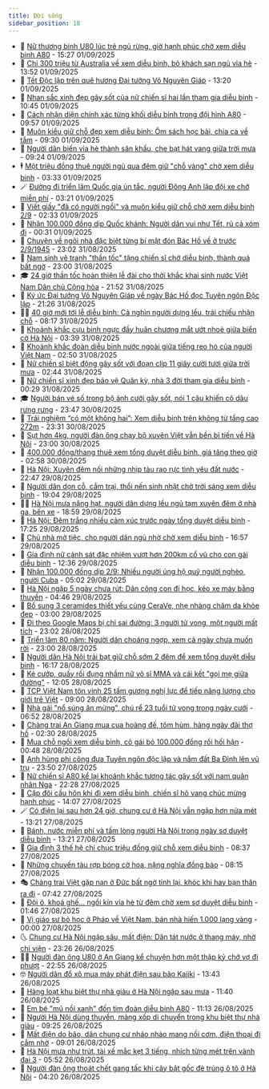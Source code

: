 ```yaml
---
title: Đời sống
sidebar_position: 18
---
```


<!-- dantri-doi-song:START -->
- 🥳 [Nữ thương binh U80 lúc trẻ ngủ rừng, giờ hạnh phúc chờ xem diễu binh A80](https://dantri.com.vn/doi-song/nu-thuong-binh-u80-luc-tre-ngu-rung-gio-hanh-phuc-cho-xem-dieu-binh-a80-20250901222103371.htm) - 15:27 01/09/2025
- 🌁 [Chi 300 triệu từ Australia về xem diễu binh, bỏ khách sạn ngủ vỉa hè](https://dantri.com.vn/doi-song/chi-300-trieu-tu-australia-ve-xem-dieu-binh-bo-khach-san-ngu-via-he-20250901202442950.htm) - 13:52 01/09/2025
- 👀 [Tết Độc lập trên quê hương Đại tướng Võ Nguyên Giáp](https://dantri.com.vn/doi-song/tet-doc-lap-tren-que-huong-dai-tuong-vo-nguyen-giap-20250901175022745.htm) - 13:20 01/09/2025
- 🐻 [Nhan sắc xinh đẹp gây sốt của nữ chiến sĩ hai lần tham gia diễu binh](https://dantri.com.vn/doi-song/nhan-sac-xinh-dep-gay-sot-cua-nu-chien-si-hai-lan-tham-gia-dieu-binh-20250901171715383.htm) - 10:45 01/09/2025
- 🦅 [Cách nhận diện chính xác từng khối diễu binh trong đội hình A80](https://dantri.com.vn/doi-song/cach-nhan-dien-chinh-xac-tung-khoi-dieu-binh-trong-doi-hinh-a80-20250829124939959.htm) - 09:57 01/09/2025
- 🦩 [Muôn kiểu giữ chỗ đẹp xem diễu binh: Ôm sách học bài, chia ca về tắm](https://dantri.com.vn/doi-song/muon-kieu-giu-cho-dep-xem-dieu-binh-om-sach-hoc-bai-chia-ca-ve-tam-20250901161730602.htm) - 09:30 01/09/2025
- 🦏 [Người dân biến vỉa hè thành sân khấu, che bạt hát vang giữa trời mưa](https://dantri.com.vn/doi-song/nguoi-dan-bien-via-he-thanh-san-khau-che-bat-hat-vang-giua-troi-mua-20250901161554487.htm) - 09:24 01/09/2025
- 🕴 [Một triệu đồng thuê người ngủ qua đêm giữ &quot;chỗ vàng&quot; chờ xem diễu binh](https://dantri.com.vn/doi-song/mot-trieu-dong-thue-nguoi-ngu-qua-dem-giu-cho-vang-cho-xem-dieu-binh-20250901040350028.htm) - 03:33 01/09/2025
- 🪄 [Đường đi triển lãm Quốc gia ùn tắc, người Đông Anh lập đội xe chở miễn phí](https://dantri.com.vn/doi-song/duong-di-trien-lam-quoc-gia-un-tac-nguoi-dong-anh-lap-doi-xe-cho-mien-phi-20250831230947082.htm) - 03:21 01/09/2025
- 🚦 [Viết giấy &quot;đã có người ngồi&quot; và muôn kiểu giữ chỗ chờ xem diễu binh 2/9](https://dantri.com.vn/doi-song/viet-giay-da-co-nguoi-ngoi-va-muon-kieu-giu-cho-cho-xem-dieu-binh-29-20250901091341024.htm) - 02:33 01/09/2025
- 🤔 [Nhận 100.000 đồng dịp Quốc khánh: Người dân vui như Tết, rủ cả xóm đi](https://dantri.com.vn/doi-song/nhan-100000-dong-dip-quoc-khanh-nguoi-dan-vui-nhu-tet-ru-ca-xom-di-20250901053439052.htm) - 00:31 01/09/2025
- 🚦 [Chuyện về ngôi nhà đặc biệt từng bí mật đón Bác Hồ về ở trước 2/9/1945](https://dantri.com.vn/doi-song/chuyen-ve-ngoi-nha-dac-biet-tung-bi-mat-don-bac-ho-ve-o-truoc-291945-20250829003045966.htm) - 23:02 31/08/2025
- 🐎 [Nam sinh vẽ tranh &quot;thần tốc&quot; tặng chiến sĩ chờ diễu binh, thành quả bất ngờ](https://dantri.com.vn/doi-song/nam-sinh-ve-tranh-than-toc-tang-chien-si-cho-dieu-binh-thanh-qua-bat-ngo-20250830222219629.htm) - 23:00 31/08/2025
- 🎓 [24 giờ thần tốc hoàn thiện lễ đài cho thời khắc khai sinh nước Việt Nam Dân chủ Cộng hòa](https://dantri.com.vn/doi-song/24-gio-than-toc-hoan-thien-le-dai-cho-thoi-khac-khai-sinh-nuoc-viet-nam-dan-chu-cong-hoa-20250818120341853.htm) - 21:52 31/08/2025
- 🐘 [Ký ức Đại tướng Võ Nguyên Giáp về ngày Bác Hồ đọc Tuyên ngôn Độc lập](https://dantri.com.vn/doi-song/ky-uc-dai-tuong-vo-nguyen-giap-ve-ngay-bac-ho-doc-tuyen-ngon-doc-lap-20250822200931034.htm) - 21:26 31/08/2025
- 🧑‍🏫 [40 giờ mới tới lễ diễu binh: Cả nghìn người dựng lều, trải chiếu nhận chỗ](https://dantri.com.vn/doi-song/40-gio-moi-toi-le-dieu-binh-ca-nghin-nguoi-dung-leu-trai-chieu-nhan-cho-20250831145218696.htm) - 08:17 31/08/2025
- 🦒 [Khoảnh khắc cựu binh ngực đầy huân chương mắt ướt nhoè giữa biển cờ Hà Nội](https://dantri.com.vn/doi-song/khoanh-khac-cuu-binh-nguc-day-huan-chuong-mat-uot-nhoe-giua-bien-co-ha-noi-20250831024350148.htm) - 03:39 31/08/2025
- 🧰 [Khoảnh khắc đoàn diễu binh nước ngoài giữa tiếng reo hò của người Việt Nam](https://dantri.com.vn/doi-song/khoanh-khac-doan-dieu-binh-nuoc-ngoai-giua-tieng-reo-ho-cua-nguoi-viet-nam-20250830211737879.htm) - 02:50 31/08/2025
- 🧐 [Nữ chiến sĩ biệt động gây sốt với đoạn clip 11 giây cười tươi giữa trời mưa](https://dantri.com.vn/doi-song/nu-chien-si-biet-dong-gay-sot-voi-doan-clip-11-giay-cuoi-tuoi-giua-troi-mua-20250830230558031.htm) - 02:44 31/08/2025
- 🌮 [Nữ chiến sĩ xinh đẹp bảo vệ Quân kỳ, nhà 3 đời tham gia diễu binh](https://dantri.com.vn/doi-song/nu-chien-si-xinh-dep-bao-ve-quan-ky-nha-3-doi-tham-gia-dieu-binh-20250831014451682.htm) - 00:29 31/08/2025
- 🎓 [Người bán vé số trong bộ ảnh cưới gây sốt, nói 1 câu khiến cô dâu rưng rưng](https://dantri.com.vn/doi-song/nguoi-ban-ve-so-trong-bo-anh-cuoi-gay-sot-noi-1-cau-khien-co-dau-rung-rung-20250828100552930.htm) - 23:47 30/08/2025
- 🚀 [Trải nghiệm “có một không hai”: Xem diễu binh trên không từ tầng cao 272m](https://dantri.com.vn/doi-song/trai-nghiem-co-mot-khong-hai-xem-dieu-binh-tren-khong-tu-tang-cao-272m-20250826114324062.htm) - 23:31 30/08/2025
- 🤖 [Sụt hơn 4kg, người đàn ông chạy bộ xuyên Việt vẫn bền bỉ tiến về Hà Nội](https://dantri.com.vn/doi-song/sut-hon-4kg-nguoi-dan-ong-chay-bo-xuyen-viet-van-ben-bi-tien-ve-ha-noi-20250830121928140.htm) - 23:00 30/08/2025
- 🤩 [400.000 đồng/thang thuê xem tổng duyệt diễu binh, giá tăng theo giờ](https://dantri.com.vn/doi-song/400000-dongthang-thue-xem-tong-duyet-dieu-binh-gia-tang-theo-gio-20250830094547810.htm) - 02:58 30/08/2025
- 👹 [Hà Nội: Xuyên đêm nối những nhịp tàu rạo rực tình yêu đất nước](https://dantri.com.vn/doi-song/ha-noi-xuyen-dem-noi-nhung-nhip-tau-rao-ruc-tinh-yeu-dat-nuoc-20250830032918791.htm) - 22:47 29/08/2025
- 🦩 [Người dân dọn cỗ, cắm trại, thổi nến sinh nhật chờ trời sáng xem diễu binh](https://dantri.com.vn/doi-song/nguoi-dan-don-co-cam-trai-thoi-nen-sinh-nhat-cho-troi-sang-xem-dieu-binh-20250830012138076.htm) - 19:04 29/08/2025
- 🧑‍🏫 [Hà Nội mưa nặng hạt, người dân dựng lều ngủ tạm xuyên đêm ở nhà ga, bến xe](https://dantri.com.vn/doi-song/ha-noi-mua-nang-hat-nguoi-dan-dung-leu-ngu-tam-xuyen-dem-o-nha-ga-ben-xe-20250830015319958.htm) - 18:59 29/08/2025
- 🌈 [Hà Nội: Đêm trắng nhiều cảm xúc trước ngày tổng duyệt diễu binh](https://dantri.com.vn/doi-song/ha-noi-dem-trang-nhieu-cam-xuc-truoc-ngay-tong-duyet-dieu-binh-20250830001709795.htm) - 17:25 29/08/2025
- 💃 [Chủ nhà mở tiệc, cho người dân ngủ nhờ chờ xem diễu binh](https://dantri.com.vn/doi-song/chu-nha-mo-tiec-cho-nguoi-dan-ngu-nho-cho-xem-dieu-binh-20250829222330787.htm) - 16:57 29/08/2025
- 💂 [Gia đình nữ cảnh sát đặc nhiệm vượt hơn 200km cổ vũ cho con gái diễu binh](https://dantri.com.vn/doi-song/gia-dinh-nu-canh-sat-dac-nhiem-vuot-hon-200km-co-vu-cho-con-gai-dieu-binh-20250829192337658.htm) - 12:36 29/08/2025
- 🦏 [Nhận 100.000 đồng dịp 2/9: Nhiều người ủng hộ quỹ người nghèo, người Cuba](https://dantri.com.vn/doi-song/nhan-100000-dong-dip-29-nhieu-nguoi-ung-ho-quy-nguoi-ngheo-nguoi-cuba-20250829115218687.htm) - 05:02 29/08/2025
- 🤡 [Hà Nội ngập 5 ngày chưa rút: Dân cõng con đi học, kéo xe máy bằng thuyền](https://dantri.com.vn/doi-song/ha-noi-ngap-5-ngay-chua-rut-dan-cong-con-di-hoc-keo-xe-may-bang-thuyen-20250829104655578.htm) - 04:46 29/08/2025
- 🫶 [Bổ sung 3 ceramides thiết yếu cùng CeraVe, nhẹ nhàng chăm da khỏe đẹp](https://dantri.com.vn/doi-song/bo-sung-3-ceramides-thiet-yeu-cung-cerave-nhe-nhang-cham-da-khoe-dep-20250828224257064.htm) - 03:00 29/08/2025
- 💪 [Đi theo Google Maps bị chỉ sai đường: 3 người tử vong, một người mất tích](https://dantri.com.vn/doi-song/di-theo-google-maps-bi-chi-sai-duong-3-nguoi-tu-vong-mot-nguoi-mat-tich-20250828162023774.htm) - 23:02 28/08/2025
- 🦅 [Triển lãm 80 năm: Người dân choáng ngợp, xem cả ngày chưa muốn rời](https://dantri.com.vn/doi-song/trien-lam-80-nam-nguoi-dan-choang-ngop-xem-ca-ngay-chua-muon-roi-20250828165832155.htm) - 23:00 28/08/2025
- 🧠 [Người dân Hà Nội trải bạt giữ chỗ sớm 2 đêm để xem tổng duyệt diễu binh](https://dantri.com.vn/doi-song/nguoi-dan-ha-noi-trai-bat-giu-cho-som-2-dem-de-xem-tong-duyet-dieu-binh-20250828231320184.htm) - 16:17 28/08/2025
- 🦅 [Kẻ cướp, quấy rối đụng nhầm nữ võ sĩ MMA và cái kết &quot;gọi mẹ giữa đường&quot;](https://dantri.com.vn/doi-song/ke-cuop-quay-roi-dung-nham-nu-vo-si-mma-va-cai-ket-goi-me-giua-duong-20250828152554900.htm) - 12:05 28/08/2025
- 💪 [TCP Việt Nam tôn vinh 25 tấm gương nghị lực để tiếp năng lượng cho giới trẻ Việt](https://dantri.com.vn/doi-song/tcp-viet-nam-ton-vinh-25-tam-guong-nghi-luc-de-tiep-nang-luong-cho-gioi-tre-viet-20250828154019927.htm) - 09:00 28/08/2025
- 🧐 [Nhà gái &quot;nổ súng ăn mừng&quot;, chú rể 23 tuổi tử vong trong ngày cưới](https://dantri.com.vn/doi-song/nha-gai-no-sung-an-mung-chu-re-23-tuoi-tu-vong-trong-ngay-cuoi-20250828105955017.htm) - 06:52 28/08/2025
- 👀 [Chàng trai An Giang mua cua hoàng đế, tôm hùm, hàng ngày đãi thợ hồ](https://dantri.com.vn/doi-song/chang-trai-an-giang-mua-cua-hoang-de-tom-hum-hang-ngay-dai-tho-ho-20250825163931003.htm) - 02:30 28/08/2025
- 🎉 [Mua chỗ ngồi xem diễu binh, cô gái bỏ 100.000 đồng rồi hối hận](https://dantri.com.vn/doi-song/mua-cho-ngoi-xem-dieu-binh-co-gai-bo-100000-dong-roi-hoi-han-20250827232624331.htm) - 00:48 28/08/2025
- 💂 [Anh hùng phi công đưa Tuyên ngôn độc lập và nắm đất Ba Đình lên vũ trụ](https://dantri.com.vn/doi-song/anh-hung-phi-cong-dua-tuyen-ngon-doc-lap-va-nam-dat-ba-dinh-len-vu-tru-20250827104950035.htm) - 23:50 27/08/2025
- 🚀 [Nữ chiến sĩ A80 kể lại khoảnh khắc tương tác gây sốt với nam quân nhân Nga](https://dantri.com.vn/doi-song/nu-chien-si-a80-ke-lai-khoanh-khac-tuong-tac-gay-sot-voi-nam-quan-nhan-nga-20250827211945102.htm) - 22:28 27/08/2025
- 👹 [Cặp đôi cầu hôn khi đi xem diễu binh, chiến sĩ hô vang chúc mừng hạnh phúc](https://dantri.com.vn/doi-song/cap-doi-cau-hon-khi-di-xem-dieu-binh-chien-si-ho-vang-chuc-mung-hanh-phuc-20250827195142445.htm) - 14:07 27/08/2025
- 🪄 [Có điện lại sau hơn 24 giờ, chung cư ở Hà Nội vẫn ngập hơn nửa mét](https://dantri.com.vn/doi-song/co-dien-lai-sau-hon-24-gio-chung-cu-o-ha-noi-van-ngap-hon-nua-met-20250827184615671.htm) - 13:21 27/08/2025
- 🌁 [Bánh, nước miễn phí và tấm lòng người Hà Nội trong ngày sơ duyệt diễu binh](https://dantri.com.vn/doi-song/banh-nuoc-mien-phi-va-tam-long-nguoi-ha-noi-trong-ngay-so-duyet-dieu-binh-20250827164025069.htm) - 13:21 27/08/2025
- 🌋 [Gia đình 3 thế hệ chi chục triệu đồng giữ chỗ xem diễu binh](https://dantri.com.vn/doi-song/gia-dinh-3-the-he-chi-chuc-trieu-dong-giu-cho-xem-dieu-binh-20250827151939303.htm) - 08:37 27/08/2025
- 🦆 [Những chuyến tàu rợp bóng cờ hoa, nặng nghĩa đồng bào](https://dantri.com.vn/doi-song/nhung-chuyen-tau-rop-bong-co-hoa-nang-nghia-dong-bao-20250827144406852.htm) - 08:15 27/08/2025
- 🎭 [Chàng trai Việt gặp nạn ở Đức bất ngờ tỉnh lại, khóc khi hay bạn thân ra đi](https://dantri.com.vn/doi-song/chang-trai-viet-gap-nan-o-duc-bat-ngo-tinh-lai-khoc-khi-hay-ban-than-ra-di-20250827140753327.htm) - 07:42 27/08/2025
- 🤡 [Đội ô, khoá ghế… ngồi kín vỉa hè từ đêm chờ xem sơ duyệt diễu binh](https://dantri.com.vn/doi-song/doi-o-khoa-ghe-ngoi-kin-via-he-tu-dem-cho-xem-so-duyet-dieu-binh-20250827082428973.htm) - 01:46 27/08/2025
- 🦩 [Vị giáo sư bỏ học ở Pháp về Việt Nam, bán nhà hiến 1.000 lạng vàng](https://dantri.com.vn/doi-song/vi-giao-su-bo-hoc-o-phap-ve-viet-nam-ban-nha-hien-1000-lang-vang-20250807162328514.htm) - 00:00 27/08/2025
- 🌜 [Chung cư Hà Nội ngập sâu, mất điện: Dân tát nước ở thang máy, nhờ chi viện](https://dantri.com.vn/doi-song/chung-cu-ha-noi-ngap-sau-mat-dien-dan-tat-nuoc-o-thang-may-nho-chi-vien-20250827004501648.htm) - 23:26 26/08/2025
- 🧑‍🏫 [Người đàn ông U80 ở An Giang kể chuyện hơn một thập kỷ chở vợ đi phượt](https://dantri.com.vn/doi-song/nguoi-dan-ong-u80-o-an-giang-ke-chuyen-hon-mot-thap-ky-cho-vo-di-phuot-20250825212607204.htm) - 22:55 26/08/2025
- 🤓 [Người dân đổ xô mua máy phát điện sau bão Kajiki](https://dantri.com.vn/doi-song/nguoi-dan-do-xo-mua-may-phat-dien-sau-bao-kajiki-20250826175204020.htm) - 13:43 26/08/2025
- 🤗 [Hàng loạt khu biệt thự nhà giàu ở Hà Nội ngập sau mưa](https://dantri.com.vn/doi-song/hang-loat-khu-biet-thu-nha-giau-o-ha-noi-ngap-sau-mua-20250826183436766.htm) - 11:40 26/08/2025
- 🦒 [Em bé &quot;mũ nồi xanh&quot; đốn tim đoàn diễu binh A80](https://dantri.com.vn/doi-song/em-be-mu-noi-xanh-don-tim-doan-dieu-binh-a80-20250825195255783.htm) - 11:13 26/08/2025
- 💂 [Người Hà Nội dùng thuyền, mảng xốp di chuyển trong khu biệt thự nhà giàu](https://dantri.com.vn/doi-song/nguoi-ha-noi-dung-thuyen-mang-xop-di-chuyen-trong-khu-biet-thu-nha-giau-20250826155519700.htm) - 09:25 26/08/2025
- 🚀 [Mất điện do bão, dân chung cư nháo nhào mang nồi cơm, điện thoại đi cắm nhờ](https://dantri.com.vn/doi-song/mat-dien-do-bao-dan-chung-cu-nhao-nhao-mang-noi-com-dien-thoai-di-cam-nho-20250826141814252.htm) - 09:01 26/08/2025
- 🐲 [Hà Nội mưa như trút, tài xế mắc kẹt 3 tiếng, nhích từng mét trên vành đai 3](https://dantri.com.vn/doi-song/ha-noi-mua-nhu-trut-tai-xe-mac-ket-3-tieng-nhich-tung-met-tren-vanh-dai-3-20250826122939670.htm) - 05:52 26/08/2025
- 🎡 [Người đàn ông thoát chết gang tấc khi cây bật gốc đè trúng ô tô ở Hà Nội](https://dantri.com.vn/doi-song/nguoi-dan-ong-thoat-chet-gang-tac-khi-cay-bat-goc-de-trung-o-to-o-ha-noi-20250826111244323.htm) - 04:20 26/08/2025<!-- dantri-doi-song:END -->
